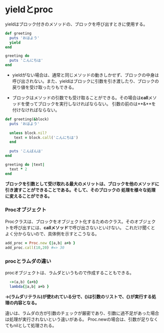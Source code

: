 # yieldとproc

yieldはブロック付きのメソッドの、ブロックを呼び出すときに使用する。
```rb
def greeting 
  puts 'おはよう'
  yield
end

greeting do
  puts 'こんにちは'
end
```
- yieldがない場合は、通常と同じメソッドの動きしかせず、ブロックの中身は呼び出されない。また、yieldはブロックに引数を引き渡したり、ブロックの戻り値を受け取ったりもできる。

- ブロックはメソッドの引数でも受け取ることができる。その場合は**call**メソッドを使ってブロックを実行しなければならない。
引数の前のは**&**を付けなければならない。
```rb
def greeting(&block) 
  puts 'おはよう'
  
  unless block.nil?
    text = block.call('こんにちは')
  end
  
  puts 'こんばんは'
end

greeting do |text|
  text * 2
end
```
**ブロックを引数として受け取れる最大のメリットは、ブロックを他のメソッドに引き渡すことができることである。そして、そのブロックの
処理を様々な処理に変えることができる。**

### Procオブジェクト

Procクラスは、ブロックをオブジェクト化するためのクラス。そのオブジェクトを呼び出すには、**callメソッド**で呼び出さないといけない。
これだけ聞くとよく分からないので、具体例を示すとこうなる。
```rb
add_proc = Proc.new {|a,b| a+b }
add_proc.call(10,20) #=> 30
```

### procとラムダの違い

procオブジェクトは、ラムダというもので作成することもできる。
```rb
  ->(a,b) {a+b}
  lambda{|a,b| a+b }
```
**->(ラムダリテラル)が使われている分で、()は引数のリストで、{}が実行する処理の内容となる。**

違いは、ラムダの方が引数のチェックが厳密であり、引数に過不足があった場合は処理が実行されないという違いがある。
Proc.newの場合は、引数が足りなくてもnilとして処理される。
